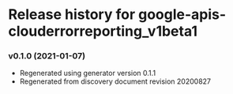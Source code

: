 # Release history for google-apis-clouderrorreporting_v1beta1

### v0.1.0 (2021-01-07)

* Regenerated using generator version 0.1.1
* Regenerated from discovery document revision 20200827

